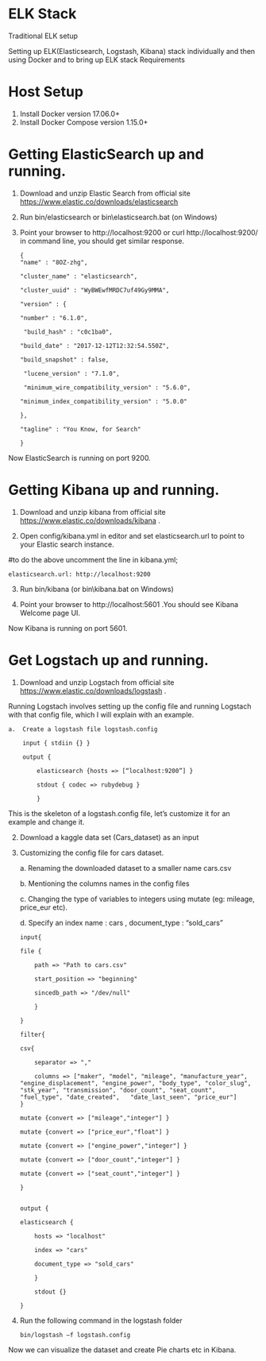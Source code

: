 # ELK Stack

Traditional ELK setup 

Setting up ELK(Elasticsearch, Logstash, Kibana) stack individually and  then using Docker and to bring up ELK stack
Requirements

# Host Setup
1.	Install Docker version 17.06.0+
2.	Install Docker Compose version 1.15.0+

# Getting ElasticSearch up and running.

1.	Download and unzip Elastic Search from official site https://www.elastic.co/downloads/elasticsearch 
2.	Run bin/elasticsearch or bin\elasticsearch.bat (on Windows)
3.	Point your browser to  http://localhost:9200 or curl http://localhost:9200/   in command line, 
	you should get similar response.


		{
  		"name" : "8OZ-zhg",
  
  		"cluster_name" : "elasticsearch",
  
  		"cluster_uuid" : "WyBWEwfMRDC7uf49Gy9MMA",
  
  		"version" : {
  
  		"number" : "6.1.0",
  
 		 "build_hash" : "c0c1ba0",
  
  		"build_date" : "2017-12-12T12:32:54.550Z",
  
  		"build_snapshot" : false,
  
 		 "lucene_version" : "7.1.0",
  
 		 "minimum_wire_compatibility_version" : "5.6.0",
  
		"minimum_index_compatibility_version" : "5.0.0"
  
  		},
  
  		"tagline" : "You Know, for Search"

		}

Now ElasticSearch is running on port 9200.


# Getting Kibana up and running.

1.	Download and unzip kibana from official site https://www.elastic.co/downloads/kibana .

2.	Open config/kibana.yml in editor and set elasticsearch.url to point to your Elastic search instance.

#to do the above uncomment the line in kibana.yml;

	elasticsearch.url: http://localhost:9200

3.	Run bin/kibana (or bin\kibana.bat on Windows)

4.	Point your browser to http://localhost:5601 .You should see Kibana Welcome page UI.

Now Kibana is running on port 5601.


# Get Logstach up and running.

1.	Download and unzip Logstach from official site https://www.elastic.co/downloads/logstash .

Running Logstach involves setting up the config file and running Logstach with that config file, which I will explain with an example. 

	a.	Create a logstash file logstash.config

		input { stdiin {} }

		output {

			elasticsearch {hosts => [“localhost:9200”] }

			stdout { codec => rubydebug }

			}

This is the skeleton of a logstash.config file, let’s customize it for an example and change it.

2.	Download a kaggle data set (Cars_dataset) as an input 

3.	Customizing the config file for cars dataset.

	a.	Renaming the downloaded dataset to a smaller name cars.csv

	b.	Mentioning the columns names in the config files

	c.	Changing the type of variables to integers using mutate (eg: mileage,
		price_eur etc).

	d.	Specify an index name : cars , document_type : “sold_cars”


		input{

		file {

			path => "Path to cars.csv"

			start_position => "beginning"

			sincedb_path => "/dev/null"
	
			}

		}

		filter{

		csv{
	
			separator => ","
		
			columns => ["maker", "model", "mileage", "manufacture_year", "engine_displacement", "engine_power", "body_type", "color_slug", "stk_year", "transmission", "door_count", "seat_count", "fuel_type", "date_created",   "date_last_seen", "price_eur"]
		}
	
		mutate {convert => ["mileage","integer"] }
	
		mutate {convert => ["price_eur","float"] }
	
		mutate {convert => ["engine_power","integer"] }
	
		mutate {convert => ["door_count","integer"] }
	
		mutate {convert => ["seat_count","integer"] }

		}


		output {

		elasticsearch {
	
			hosts => "localhost"
		
			index => "cars"
		
			document_type => "sold_cars"
		
			}
		
			stdout {}

		}


4.	Run the following command in the logstash folder

		bin/logstash –f logstash.config


Now we can visualize the dataset and create Pie charts etc in Kibana.
	

	

